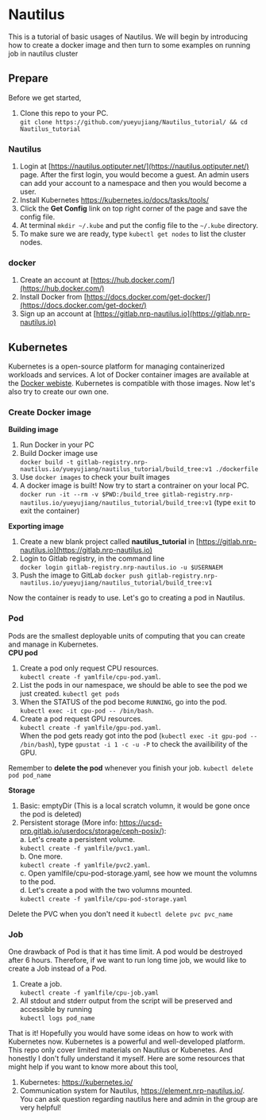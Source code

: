 # Nautilus
This is a tutorial of basic usages of Nautilus. We will begin by introducing how to create a docker image and then turn to some examples on running job in nautilus cluster
## Prepare
Before we get started,
1. Clone this repo to your PC.    
`git clone https://github.com/yueyujiang/Nautilus_tutorial/ && cd Nautilus_tutorial`
### Nautilus
1. Login at [https://nautilus.optiputer.net/](https://nautilus.optiputer.net/) page. After the first login, you would become a guest. An admin users can add your account to a namespace and then you would become a user.
2. Install Kubernetes https://kubernetes.io/docs/tasks/tools/
3. Click the **Get Config** link on top right corner of the page and save the config file.
4. At terminal `mkdir ~/.kube` and put the config file to the `~/.kube` directory.
5. To make sure we are ready, type `kubectl get nodes` to list the cluster nodes.
### docker
1. Create an account at [https://hub.docker.com/](https://hub.docker.com/)
2. Install Docker from [https://docs.docker.com/get-docker/](https://docs.docker.com/get-docker/)
10. Sign up an account at [https://gitlab.nrp-nautilus.io](https://gitlab.nrp-nautilus.io)

## Kubernetes
Kubernetes is a open-source platform for managing containerized workloads and services. A lot of Docker container images are available at the [Docker webiste](https://hub.docker.com/search?q=&type=image). Kubernetes is compatible with those images. Now let's also try to create our own one.  
### Create Docker image
**Building image**
1. Run Docker in your PC  
2. Build Docker image use  
`docker build -t gitlab-registry.nrp-nautilus.io/yueyujiang/nautilus_tutorial/build_tree:v1 ./dockerfile`  
3. Use `docker images` to check your built images
4. A docker image is built! Now try to start a contrainer on your local PC.   
`docker run -it --rm -v $PWD:/build_tree gitlab-registry.nrp-nautilus.io/yueyujiang/nautilus_tutorial/build_tree:v1`
(type `exit` to exit the container)

**Exporting image**  
1. Create a new blank project called **nautilus_tutorial** in [https://gitlab.nrp-nautilus.io](https://gitlab.nrp-nautilus.io)
2. Login to Gitlab registry, in the command line   
`docker login gitlab-registry.nrp-nautilus.io -u $USERNAEM`
3. Push the image to GitLab
`docker push gitlab-registry.nrp-nautilus.io/yueyujiang/nautilus_tutorial/build_tree:v1`

Now the container is ready to use. Let's go to creating a pod in Nautilus.

### Pod
Pods are the smallest deployable units of computing that you can create and manage in Kubernetes.    
**CPU pod**
1. Create a pod only request CPU resources.  
`kubectl create -f yamlfile/cpu-pod.yaml`. 
2. List the pods in our namespace, we should be able to see the pod we just created.
`kubectl get pods`
4. When the STATUS of the pod become `RUNNING`, go into the pod.      
`kubectl exec -it cpu-pod -- /bin/bash`.   
4. Create a pod request GPU resources.   
`kubectl create -f yamlfile/gpu-pod.yaml`.   
When the pod gets ready got into the pod (`kubectl exec -it gpu-pod -- /bin/bash`), type `gpustat -i 1 -c -u -P` to check the availibility of the GPU.

Remember to **delete the pod** whenever you finish your job. `kubectl delete pod pod_name`

**Storage**
1. Basic: emptyDir (This is a local scratch volumn, it would be gone once the pod is deleted)
2. Persistent storage (More info: https://ucsd-prp.gitlab.io/userdocs/storage/ceph-posix/):    
  a. Let's create a persistent volume.      
  `kubectl create -f yamlfile/pvc1.yaml`.   
  b. One more.    
  `kubectl create -f yamlfile/pvc2.yaml`.   
  c. Open yamlfile/cpu-pod-storage.yaml, see how we mount the volumns to the pod.      
  d. Let's create a pod with the two volumns mounted.     
  `kubectl create -f yamlfile/cpu-pod-storage.yaml` 
  
Delete the PVC when you don't need it `kubectl delete pvc pvc_name`
  
  ### Job
  One drawback of Pod is that it has time limit. A pod would be destroyed after 6 hours. Therefore, if we want to run long time job, we would like to create a Job instead of a Pod.
  1. Create a job.    
  `kubectl create -f yamlfile/cpu-job.yaml`
  2. All stdout and stderr output from the script will be preserved and accessible by running     
  `kubectl logs pod_name`
  
That is it! Hopefully you would have some ideas on how to work with Kubernetes now. Kubernetes is a powerful and well-developed platform. This repo only cover limited materials on Nautilus or Kubenetes. And honestly I don't fully understand it myself. Here are some resources that might help if you want to know more about this tool,
1. Kubernetes: https://kubernetes.io/
2. Communication system for Nautilus, https://element.nrp-nautilus.io/. You can ask question regarding nautilus here and admin in the group are very helpful!
